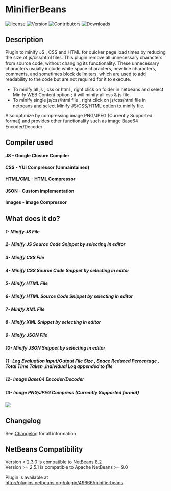 # MinifierBeans 

[![license](https://img.shields.io/badge/License-Apache%202.0-blue.svg)](https://opensource.org/licenses/Apache-2.0) ![Version](https://img.shields.io/badge/version-1.5.0-green.svg) ![Contributors](https://img.shields.io/github/contributors/chris2011/readmeinprojectview.svg) ![Downloads](https://img.shields.io/github/downloads/chris2011/readmeinprojectview/total.svg)


## Description

Plugin to minify JS , CSS and HTML for quicker page load times by reducing the size of js/css/html files.
This plugin remove all unnecessary characters from source code, without changing its functionality. These unnecessary characters usually include white space characters, new line characters, comments, and sometimes block delimiters, which are used to add readability to the code but are not required for it to execute.

- To minify all js , css or html , right click on folder in netbeans and select Minify WEB Content option ; it will minify all css & js file.
- To minify single js/css/html file , right click on js/css/html file in netbeans and select Minify JS/CSS/HTML option to minify file.

Also optimize by compressing image PNG/JPEG (Currently Supported format) and provides other functionality such as image Base64 Encoder/Decoder .


## Compiler used

#### JS - Google Closure Compiler
#### CSS - YUI Compressor (Unmaintained)
#### HTML/CML - HTML Compressor
#### JSON - Custom implementation
#### Images - Image Compressor


## What does it do?

##### 1- Minify JS File
##### 2- Minify JS Source Code Snippet by selecting in editor
##### 3- Minify CSS File
##### 4- Minify CSS Source Code Snippet by selecting in editor
##### 5- Minify HTML File
##### 6- Minify HTML Source Code Snippet by selecting in editor
##### 7- Minify XML File
##### 8- Minify XML Snippet by selecting in editor
##### 9- Minify JSON File
##### 10- Minify JSON Snippet by selecting in editor
##### 11- Log Evaluation Input/Output File Size , Space Reduced Percentage , Total Time Taken ,Individual Log appended to file 
##### 12- Image Base64 Encoder/Decoder
##### 13- Image PNG/JPEG Compress (Currently Supported format)

<img src="http://plugins.netbeans.org/data/images/1385563254_Final.png">


## Changelog

See [Changelog](./Changelog.md) for all information  


## NetBeans Compatibility

Version < 2.3.0 is compatible to NetBeans 8.2  
Version >= 2.5.1 is compatible to Apache NetBeans >= 9.0  
  
Plugin is available at http://plugins.netbeans.org/plugin/49666/minifierbeans